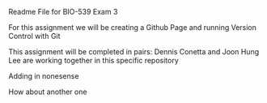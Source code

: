 Readme File for BIO-539 Exam 3

For this assignment we will be creating a Github Page and running Version Control with Git

This assignment will be completed in pairs:
	Dennis Conetta and Joon Hung Lee are working together in this specific repository 
	
Adding in nonesense 

How about another one
